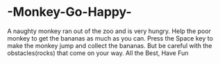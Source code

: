 # -Monkey-Go-Happy-
A naughty monkey ran out of the zoo and is very hungry. Help the poor monkey to get the bananas as much as you can.  Press the Space key to make the monkey jump and collect the bananas.  But be careful with the obstacles(rocks) that come on your way.  All the Best, Have Fun
